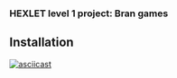 ### HEXLET level 1 project: Bran games

## Installation
[![asciicast](https://asciinema.org/a/t4czJfIttz0LKHz7Krq0q3rEK.png)](https://asciinema.org/a/t4czJfIttz0LKHz7Krq0q3rEK)
